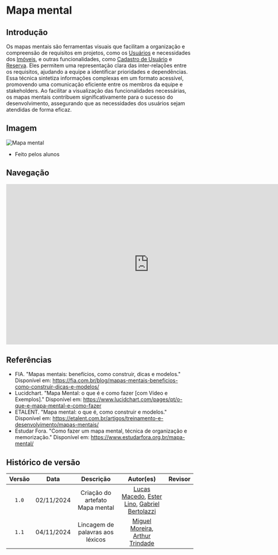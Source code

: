 # Mapa mental 

## Introdução

Os mapas mentais são ferramentas visuais que facilitam a organização e compreensão de requisitos em projetos, como os [Usuários](/Base/lexicos.md?id=l04-usuário) e necessidades dos [Imóveis](/Base/lexicos.md?id=l02-imóvel), e outras funcionalidades, como [Cadastro de Usuário](/Base/lexicos.md?id=l07-cadastro-de-usuário) e [Reserva](/Base/lexicos.md?id=l09-reserva). Eles permitem uma representação clara das inter-relações entre os requisitos, ajudando a equipe a identificar prioridades e dependências. Essa técnica sintetiza informações complexas em um formato acessível, promovendo uma comunicação eficiente entre os membros da equipe e stakeholders. Ao facilitar a visualização das funcionalidades necessárias, os mapas mentais contribuem significativamente para o sucesso do desenvolvimento, assegurando que as necessidades dos usuários sejam atendidas de forma eficaz.

## Imagem

<div>

![Mapa mental](/images/mapa_mental.v2.jpg)        
* Feito pelos alunos

</div>

## Navegação

<div>
<iframe width="768" height="432" src="https://miro.com/app/live-embed/uXjVLK84b0g=/?moveToViewport=-3122,-1548,4072,1842&embedId=267232619438" frameborder="0" scrolling="no" allow="fullscreen; clipboard-read; clipboard-write" allowfullscreen></iframe>
</div>

## Referências 

* FIA. "Mapas mentais: benefícios, como construir, dicas e modelos." Disponível em: https://fia.com.br/blog/mapas-mentais-beneficios-como-construir-dicas-e-modelos/
* Lucidchart. "Mapa Mental: o que é e como fazer [com Vídeo e Exemplos]." Disponível em: https://www.lucidchart.com/pages/pt/o-que-e-mapa-mental-e-como-fazer
* ETALENT. "Mapa mental: o que é, como construir e modelos." Disponível em: https://etalent.com.br/artigos/treinamento-e-desenvolvimento/mapas-mentais/
* Estudar Fora. "Como fazer um mapa mental, técnica de organização e memorização." Disponível em: https://www.estudarfora.org.br/mapa-mental/

## Histórico de versão

| Versão |    Data    |           Descrição           |                                                            Autor(es)                                                            | Revisor |
| :----: | :--------: | :---------------------------: | :----------------------------------------------------------------------------------------------------------------------------: | :-----: |
| `1.0`  | 02/11/2024 | Criação do artefato Mapa mental | [Lucas Macedo](https://github.com/Luckx98), [Ester Lino](https://github.com/esteerlino), [Gabriel Bertolazzi](https://github.com/Bertolazi) |         |
| `1.1`  | 04/11/2024 | Lincagem de palavras aos léxicos      | [Miguel Moreira](https://github.com/EhOMiguel), [Arthur Trindade](https://github.com/trindadea)                                 |         |
